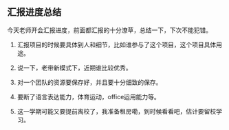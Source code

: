 ## 汇报进度总结

今天老师开会汇报进度，前面都汇报的十分潦草，总结一下，下次不能犯错。

1. 汇报项目的时候要具体到人和细节，比如谁参与了这个项目，这个项目具体用途。

2. 说一下，老带新模式下，近期谁比较优秀。

3. 对一个团队的资源要保存好，并且要十分细致的保存。

4. 要断了语言表达能力，体育运动，office运用能力等。

5. 这一学期可能又要提前离校了，我准备租房嘞，到时候看看吧，估计要留校学习。
